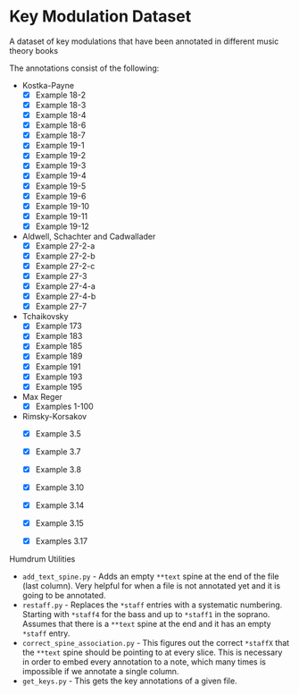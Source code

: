 # Key Modulation Dataset

A dataset of key modulations that have been annotated in different music theory books

The annotations consist of the following:

- Kostka-Payne
  - [x] Example 18-2
  - [x] Example 18-3
  - [x] Example 18-4
  - [x] Example 18-6
  - [x] Example 18-7
  - [x] Example 19-1
  - [x] Example 19-2
  - [x] Example 19-3
  - [x] Example 19-4
  - [x] Example 19-5
  - [x] Example 19-6
  - [x] Example 19-10
  - [x] Example 19-11
  - [x] Example 19-12
- Aldwell, Schachter and Cadwallader
  - [x] Example 27-2-a
  - [x] Example 27-2-b
  - [x] Example 27-2-c
  - [x] Example 27-3
  - [x] Example 27-4-a
  - [x] Example 27-4-b
  - [x] Example 27-7
- Tchaikovsky
  - [x] Example 173
  - [x] Example 183
  - [x] Example 185
  - [x] Example 189
  - [x] Example 191
  - [x] Example 193
  - [x] Example 195
- Max Reger
  - [x] Examples 1-100
- Rimsky-Korsakov
  - [X] Example 3.5
  - [X] Example 3.7
  - [X] Example 3.8
  - [X] Example 3.10
  - [X] Example 3.14
  - [X] Example 3.15
  - [X] Examples 3.17


Humdrum Utilities

- `add_text_spine.py` - Adds an empty `**text` spine at the end of the file (last column). Very helpful for when a file is not annotated yet and it is going to be annotated.
- `restaff.py` - Replaces the `*staff` entries with a systematic numbering. Starting with `*staff4` for the bass and up to `*staff1` in the soprano. Assumes that there is a `**text` spine at the end and it has an empty `*staff` entry.
- `correct_spine_association.py` - This figures out the correct `*staffX` that the `**text` spine should be pointing to at every slice. This is necessary in order to embed every annotation to a note, which many times is impossible if we annotate a single column.  
- `get_keys.py` - This gets the key annotations of a given file.
